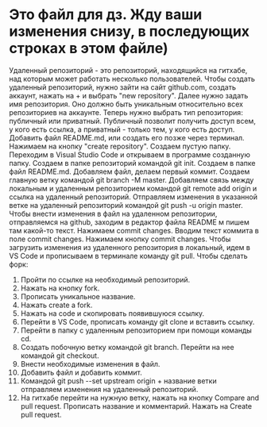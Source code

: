 # Это файл для дз. Жду ваши изменения снизу, в последующих строках в этом файле)

Удаленный репозиторий - это репозиторий, находящийся на гитхабе, над которым может работать несколько пользователей.
Чтобы создать удаленный репозиторий, нужно зайти на сайт github.com, создать аккаунт, нажать на + и выбрать "new repository".
Далее нужно задать имя репозитория. Оно должно быть уникальным относительно всех репозиториев на аккаунте.
Теперь нужно выбрать тип репозитория: публичный или приватный. Публичный позволит получить доступ всем, у кого есть ссылка, а приватный - только тем, у кого есть доступ.
Добавить файл README.md, или создать его позже через терминал.
Нажимаем на кнопку "create repository".
Создаем пустую папку. Переходим в Visual Studio Code и открываем в программе созданную папку. Создаем в папке репозиторий командой git init.
Создаем в папке файл README.md. Добавляем файл, делаем первый коммит.
Создаем главную ветку командой git branch -M master.
Добавляем связь между локальным и удаленным репозиторием командой git remote add origin и ссылка на удаленный репозиторий.
Отправляем изменения в указанной ветке на удаленный репозиторий командой git push -u origin master.
Чтобы внести изменения в файл на удаленном репозитории, отправляемся на github, заходим в редактор файла README м пишем там какой-то текст. Нажимаем commit changes. Вводим текст коммита в поле commit changes. Нажимаем кнопку commit changes.
Чтобы загрузить изменения из удаленного репозитория в локальный, идем в VS Code и прописываем в терминале команду git pull.
Чтобы сделать форк:
1. Пройти по ссылке на необходимый репозиторий.
2. Нажать на кнопку fork.
3. Прописать уникальное название.
4. Нажать create a fork.
5. Нажать на code и скопировать появившуюся ссылку.
6. Перейти в VS Code, прописать команду git clone и вставить ссылку.
7. Перейти в папку с удаленным репозиторием при помощи команды cd.
8. Создать побочную ветку командой git branch. Перейти на нее командой git checkout.
9. Внести необходимые изменения в файл.
10. Добавить файл и добавить коммит.
11. Командой git push --set upstream origin + название ветки отправляем изменения на удаленный репозиторий.
12. На гитхабе перейти на нужную ветку, нажать на кнопку Compare and pull request. Прописать название и комментарий. Нажать на Create pull request.